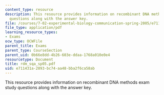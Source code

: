 ```yaml
---
content_type: resource
description: This resource provides information on recombinant DNA methods exam study
  questions along with the answer key.
file: /courses/7-02-experimental-biology-communication-spring-2005/e711431a2893bc74aa48bba2f6ca58ab_rdm_sqa_sp05.pdf
file_type: application/pdf
learning_resource_types:
- Exams
ocw_type: OCWFile
parent_title: Exams
parent_type: CourseSection
parent_uid: 0b66e8dd-4b26-603e-ddaa-1768a010e0e4
resourcetype: Document
title: rdm_sqa_sp05.pdf
uid: e711431a-2893-bc74-aa48-bba2f6ca58ab
---
```

This resource provides information on recombinant DNA methods exam study questions along with the answer key.


